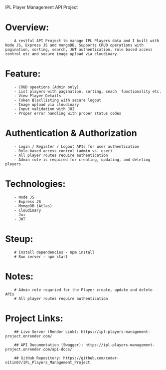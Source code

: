 IPL Player Management API Project

# Overview:
        A restful API Project to manage IPL Players data and I built with Node JS, Express JS and mongoDB. Supports CRUD operations with pagination, sorting, search, JWT authentication, role based access control etc and secure image upload via cloudinary.

# Feature: 
        - CRUD opeations (Admin only).
        - List players with pagination, sorting, seach  functionality etc.
        - View Player Details
        - Token Blacllisting with secure logout
        - Image upload via cloudinary
        - Input validation with JOI
        - Proper error handling with proper status codes

# Authentication & Authorization
        - Login / Register / Logout APIs for user authentication
        - Role-based access control (admin vs. user)
        - All player routes require authentication
        - Admin role is required for creating, updating, and deleting players

# Technologies: 
        - Node JS
        - Express JS 
        - MongoDB (Atlas)
        - Cloudinary
        - Joi
        - JWT


# Steup:
        # Install dependencies - npm install
        # Run server - npm start

# Notes:
        # Admin role requried for the Player create, update and delete APIs
        # All player routes require authentication

# Project Links:
        ## Live Server (Render Link): https://ipl-players-management-project.onrender.com/

        ## API Documentation (Swagger): https://ipl-players-management-project.onrender.com/api-docs/

        ## GitHub Repository: https://github.com/coder-nitin07/IPL_Players_Management_Project